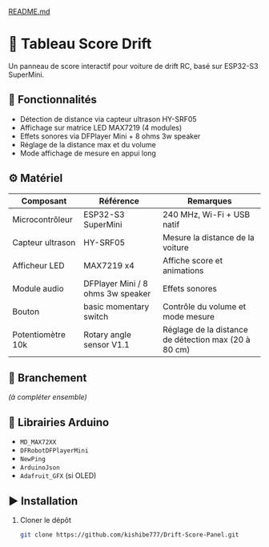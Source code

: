 [README.md](https://github.com/user-attachments/files/23140461/README.md)
# 🏁 Tableau Score Drift

Un panneau de score interactif pour voiture de drift RC, basé sur ESP32-S3 SuperMini.

## 🚗 Fonctionnalités
- Détection de distance via capteur ultrason HY-SRF05  
- Affichage sur matrice LED MAX7219 (4 modules)  
- Effets sonores via DFPlayer Mini + 8 ohms 3w speaker  
- Réglage de la distance max et du volume  
- Mode affichage de mesure en appui long

## ⚙️ Matériel
| Composant | Référence | Remarques |
|------------|------------|------------|
| Microcontrôleur | ESP32-S3 SuperMini | 240 MHz, Wi-Fi + USB natif |
| Capteur ultrason | HY-SRF05 | Mesure la distance de la voiture |
| Afficheur LED | MAX7219 x4 | Affiche score et animations |
| Module audio | DFPlayer Mini / 8 ohms 3w speaker | Effets sonores |
| Bouton | basic momentary switch | Contrôle du volume et mode mesure |
| Potentiomètre 10k | Rotary angle sensor V1.1 | Réglage de la distance de détection max (20 à 80 cm)

## 🔌 Branchement
*(à compléter ensemble)*

## 🧰 Librairies Arduino
- `MD_MAX72XX`
- `DFRobotDFPlayerMini`
- `NewPing`
- `ArduinoJson`
- `Adafruit_GFX` (si OLED)

## ▶️ Installation
1. Cloner le dépôt  
   ```bash
   git clone https://github.com/kishibe777/Drift-Score-Panel.git
